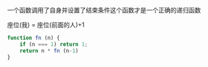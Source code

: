 一个函数调用了自身并设置了结束条件这个函数才是一个正确的递归函数

座位(我) = 座位(前面的人)+1

```javascript
function fn (n) {
    if (n === 1) return 1;
    return n * fn (n-1)
}
```


